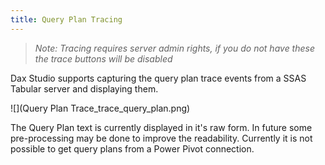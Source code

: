 ```yaml
---
title: Query Plan Tracing
---
```


> _Note: Tracing requires server admin rights, if you do not have these the trace buttons will be disabled_

Dax Studio supports capturing the query plan trace events from a SSAS Tabular server and displaying them.

![](Query Plan Trace_trace_query_plan.png)

The Query Plan text is currently displayed in it's raw form. In future some pre-processing may be done to improve the readability. Currently it is not possible to get query plans from a Power Pivot connection.

